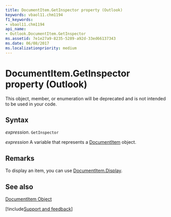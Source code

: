 ```yaml
---
title: DocumentItem.GetInspector property (Outlook)
keywords: vbaol11.chm1194
f1_keywords:
- vbaol11.chm1194
api_name:
- Outlook.DocumentItem.GetInspector
ms.assetid: 7e1e27a9-8235-5289-a92d-33ed66137343
ms.date: 06/08/2017
ms.localizationpriority: medium
---
```



# DocumentItem.GetInspector property (Outlook)

This object, member, or enumeration will be deprecated and is not intended to be used in your code.


## Syntax

_expression_. `GetInspector`

_expression_ A variable that represents a [DocumentItem](Outlook.DocumentItem.md) object.


## Remarks

To display an item, you can use [DocumentItem.Display](Outlook.DocumentItem.Display.md).


## See also


[DocumentItem Object](Outlook.DocumentItem.md)

[!include[Support and feedback](~/includes/feedback-boilerplate.md)]